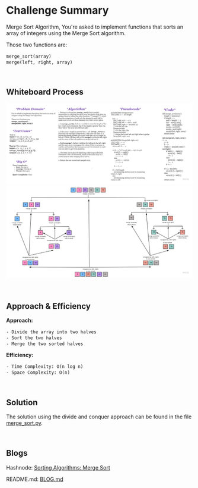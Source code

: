 # **Challenge Summary**

Merge Sort Algorithm, You're asked to implement functions that sorts an array of integers using the Merge Sort algorithm. 

Those two functions are:

```
merge_sort(array)
merge(left, right, array)
```

<br>

## **Whiteboard Process**

![White board](assets/merge-sort-whiteboard.jpg)
![White board](assets/merge-sort-visual.jpg)

<br>


## **Approach & Efficiency**

**Approach:**

    - Divide the array into two halves
    - Sort the two halves
    - Merge the two sorted halves


**Efficiency:**

    - Time Complexity: O(n log n)
    - Space Complexity: O(n)

<br>

## **Solution**

The solution using the divide and conquer approach can be found in the file [merge_sort.py](merge_sort.py).


<br>

## **Blogs**

Hashnode: [Sorting Algorithms: Merge Sort](https://batoolragayah.hashnode.dev/sorting-algorithms-merge-sort)

README.md: [BLOG.md](BLOG.md)



